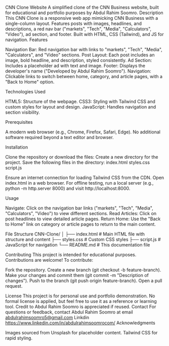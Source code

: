 CNN Clone Website
A simplified clone of the CNN Business website, built for educational and portfolio purposes by Abdul Rahim Soomro.
Description
This CNN Clone is a responsive web app mimicking CNN Business with a single-column layout. Features posts with images, headlines, and descriptions, a red nav bar ("markets", "Tech", "Media", "Calculators", "Video"), ad section, and footer. Built with HTML, CSS (Tailwind), and JS for navigation.
Features

Navigation Bar: Red navigation bar with links to "markets", "Tech", "Media", "Calculators", and "Video" sections.
Post Layout: Each post includes an image, bold headline, and description, styled consistently.
Ad Section: Includes a placeholder ad with text and image.
Footer: Displays the developer's name ("Developed by Abdul Rahim Soomro").
Navigation: Clickable links to switch between home, category, and article pages, with a "Back to Home" option.

Technologies Used

HTML5: Structure of the webpage.
CSS3: Styling with Tailwind CSS and custom styles for layout and design.
JavaScript: Handles navigation and section visibility.

Prerequisites

A modern web browser (e.g., Chrome, Firefox, Safari, Edge).
No additional software required beyond a text editor and browser.

Installation

Clone the repository or download the files:
Create a new directory for the project.
Save the following files in the directory:
index.html
styles.css
script.js




Ensure an internet connection for loading Tailwind CSS from the CDN.
Open index.html in a web browser. For offline testing, run a local server (e.g., python -m http.server 8000) and visit http://localhost:8000.

Usage

Navigate: Click on the navigation bar links ("markets", "Tech", "Media", "Calculators", "Video") to view different sections.
Read Articles: Click on post headlines to view detailed article pages.
Return Home: Use the "Back to Home" link on category or article pages to return to the main content.

File Structure
CNN-Clone/
│
├── index.html          # Main HTML file with structure and content
├── styles.css          # Custom CSS styles
├── script.js           # JavaScript for navigation
└── README.md           # This documentation file

Contributing
This project is intended for educational purposes. Contributions are welcome! To contribute:

Fork the repository.
Create a new branch (git checkout -b feature-branch).
Make your changes and commit them (git commit -m "Description of changes").
Push to the branch (git push origin feature-branch).
Open a pull request.

License
This project is for personal use and portfolio demonstration. No formal license is applied, but feel free to use it as a reference or learning tool. Credit to Abdul Rahim Soomro is appreciated if reused. 
Contact
For questions or feedback, contact Abdul Rahim Soomro at  email abdulrahimsoomro5@gmail.com Linkdin https://www.linkedin.com/in/abdulrahimsoomrocom/
Acknowledgments


Images sourced from Unsplash for placeholder content.
Tailwind CSS for rapid styling.



